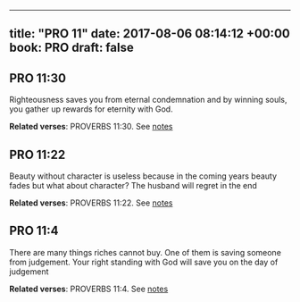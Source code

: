 
---
title: "PRO 11"
date: 2017-08-06 08:14:12 +00:00
book: PRO
draft: false
---

## PRO 11:30

Righteousness saves you from eternal condemnation and by winning souls, you gather up rewards for eternity with God.

**Related verses**: PROVERBS 11:30. See [notes](https://my.bible.com/notes/2695689698655593221)


## PRO 11:22

Beauty without character is useless because in the coming years beauty fades but what about character? The husband will regret in the end

**Related verses**: PROVERBS 11:22. See [notes](https://my.bible.com/notes/2695687964537381633)


## PRO 11:4

There are many things riches cannot buy. One of them is saving someone from judgement. Your right standing with God will save you on the day of judgement

**Related verses**: PROVERBS 11:4. See [notes](https://my.bible.com/notes/2695680592083411687)

